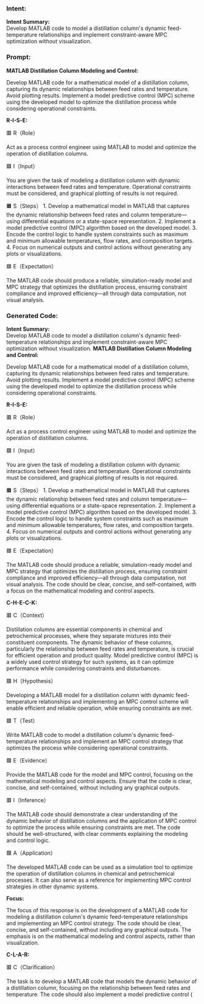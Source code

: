 ### Intent:
**Intent Summary:**  
Develop MATLAB code to model a distillation column's dynamic feed-temperature relationships and implement constraint-aware MPC optimization without visualization.

### Prompt:
**MATLAB Distillation Column Modeling and Control:**

Develop MATLAB code for a mathematical model of a distillation column, capturing its dynamic relationships between feed rates and temperature. Avoid plotting results.
Implement a model predictive control (MPC) scheme using the developed model to optimize the distillation process while considering operational constraints.

**R-I-S-E:**

🟥 R（Role）

Act as a process control engineer using MATLAB to model and optimize the operation of distillation columns.

🟩 I（Input）

You are given the task of modeling a distillation column with dynamic interactions between feed rates and temperature. Operational constraints must be considered, and graphical plotting of results is not required.

🟧 S（Steps）
	1.	Develop a mathematical model in MATLAB that captures the dynamic relationship between feed rates and column temperature—using differential equations or a state-space representation.
	2.	Implement a model predictive control (MPC) algorithm based on the developed model.
	3.	Encode the control logic to handle system constraints such as maximum and minimum allowable temperatures, flow rates, and composition targets.
	4.	Focus on numerical outputs and control actions without generating any plots or visualizations.

🟦 E（Expectation）

The MATLAB code should produce a reliable, simulation-ready model and MPC strategy that optimizes the distillation process, ensuring constraint compliance and improved efficiency—all through data computation, not visual analysis.

### Generated Code:
**Intent Summary:**  
Develop MATLAB code to model a distillation column's dynamic feed-temperature relationships and implement constraint-aware MPC optimization without visualization.
**MATLAB Distillation Column Modeling and Control:**

Develop MATLAB code for a mathematical model of a distillation column, capturing its dynamic relationships between feed rates and temperature. Avoid plotting results.
Implement a model predictive control (MPC) scheme using the developed model to optimize the distillation process while considering operational constraints.

**R-I-S-E:**

🟥 R（Role）

Act as a process control engineer using MATLAB to model and optimize the operation of distillation columns.

🟩 I（Input）

You are given the task of modeling a distillation column with dynamic interactions between feed rates and temperature. Operational constraints must be considered, and graphical plotting of results is not required.

🟧 S（Steps）
	1.	Develop a mathematical model in MATLAB that captures the dynamic relationship between feed rates and column temperature—using differential equations or a state-space representation.
	2.	Implement a model predictive control (MPC) algorithm based on the developed model.
	3.	Encode the control logic to handle system constraints such as maximum and minimum allowable temperatures, flow rates, and composition targets.
	4.	Focus on numerical outputs and control actions without generating any plots or visualizations.

🟦 E（Expectation）

The MATLAB code should produce a reliable, simulation-ready model and MPC strategy that optimizes the distillation process, ensuring constraint compliance and improved efficiency—all through data computation, not visual analysis. The code should be clear, concise, and self-contained, with a focus on the mathematical modeling and control aspects.

**C-H-E-C-K:**

🟥 C（Context）

Distillation columns are essential components in chemical and petrochemical processes, where they separate mixtures into their constituent components. The dynamic behavior of these columns, particularly the relationship between feed rates and temperature, is crucial for efficient operation and product quality. Model predictive control (MPC) is a widely used control strategy for such systems, as it can optimize performance while considering constraints and disturbances.

🟩 H（Hypothesis）

Developing a MATLAB model for a distillation column with dynamic feed-temperature relationships and implementing an MPC control scheme will enable efficient and reliable operation, while ensuring constraints are met.

🟪 T（Test）

Write MATLAB code to model a distillation column's dynamic feed-temperature relationships and implement an MPC control strategy that optimizes the process while considering operational constraints.

🟩 E（Evidence）

Provide the MATLAB code for the model and MPC control, focusing on the mathematical modeling and control aspects. Ensure that the code is clear, concise, and self-contained, without including any graphical outputs.

🟥 I（Inference）

The MATLAB code should demonstrate a clear understanding of the dynamic behavior of distillation columns and the application of MPC control to optimize the process while ensuring constraints are met. The code should be well-structured, with clear comments explaining the modeling and control logic.

🟩 A（Application）

The developed MATLAB code can be used as a simulation tool to optimize the operation of distillation columns in chemical and petrochemical processes. It can also serve as a reference for implementing MPC control strategies in other dynamic systems.

**Focus:**

The focus of this response is on the development of a MATLAB code for modeling a distillation column's dynamic feed-temperature relationships and implementing an MPC control strategy. The code should be clear, concise, and self-contained, without including any graphical outputs. The emphasis is on the mathematical modeling and control aspects, rather than visualization.

**C-L-A-R:**

🟥 C（Clarification）

The task is to develop a MATLAB code that models the dynamic behavior of a distillation column, focusing on the relationship between feed rates and temperature. The code should also implement a model predictive control (
